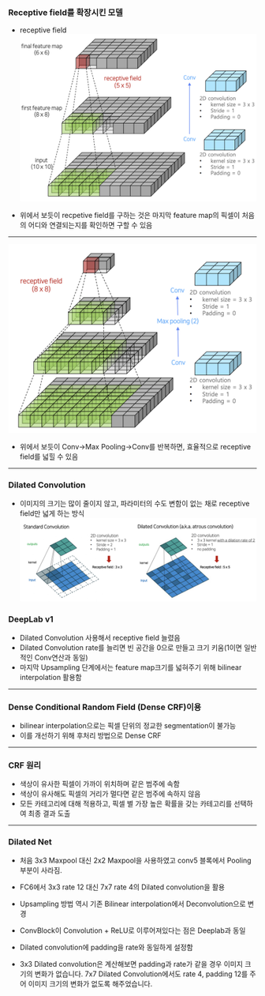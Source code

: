 ### Receptive field를 확장시킨 모델
- receptive field
<img src="./receptive_field.png"><br>

- 위에서 보듯이 recpetive field를 구하는 것은 마지막 feature map의 픽셀이 처음의 어디와 연결되는지를 확인하면 구할 수 있음
---
<img src="./receptive_field2.png"><br>

- 위에서 보듯이 Conv->Max Pooling->Conv를 반복하면, 효율적으로 receptive field를 넓힐 수 있음
---
### Dilated Convolution
- 이미지의 크기는 많이 줄이지 않고, 파라미터의 수도 변함이 없는 채로 receptive field만 넓게 하는 방식
<img src="./Dilate_conv.png"><br>

### DeepLab v1
- Dilated Convolution 사용해서 receptive field 늘렸음
- Dilated Convolution rate를 늘리면 빈 공간을 0으로 만들고 크기 키움(1이면 일반적인 Conv연산과 동일)
- 마지막 Upsampling 단계에서는 feature map크기를 넓혀주기 위해 bilinear interpolation 활용함
---
### Dense Conditional Random Field (Dense CRF)이용
- bilinear interpolation으로는 픽셀 단위의 정교한 segmentation이 불가능
- 이를 개선하기 위해 후처리 방법으로 Dense CRF
---
### CRF 원리
- 색상이 유사한 픽셀이 가까이 위치하며 같은 범주에 속함
- 색상이 유사해도 픽셀의 거리가 멀다면 같은 범주에 속하지 않음
- 모든 카테고리에 대해 적용하고, 픽셀 별 가장 높은 확률을 갖는 카테고리를 선택하여 최종 결과 도출
---
### Dilated Net
- 처음 3x3 Maxpool 대신 2x2 Maxpool을 사용하였고 conv5 블록에서 Pooling 부분이 사라짐.
- FC6에서 3x3 rate 12 대신 7x7 rate 4의 Dilated convolution을 활용
- Upsampling 방법 역시 기존 Bilinear interpolation에서 Deconvolution으로 변경
- ConvBlock이 Convolution + ReLU로 이루어져있다는 점은 Deeplab과 동일

- Dilated convolution에 padding을 rate와 동일하게 설정함
- 3x3 Dilated convolution은 계산해보면 padding과 rate가 같을 경우 이미지 크기의 변화가 없습니다. 7x7 Dilated Convolution에서도 rate 4, padding 12를 주어 이미지 크기의 변화가 없도록 해주었습니다.